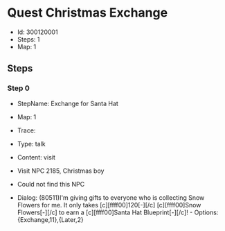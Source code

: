 # Quest Christmas Exchange

- Id: 300120001
- Steps: 1
- Map: 1

## Steps

### Step 0
- StepName:  Exchange for Santa Hat
- Map:  1
- Trace:  
- Type:  talk
- Content:  visit
- Visit NPC 2185, Christmas boy

- Could not find this NPC
- Dialog: (80511)I'm giving gifts to everyone who is collecting Snow Flowers for me. It only takes [c][ffff00]120[-][/c] [c][ffff00]Snow Flowers[-][/c] to earn a [c][ffff00]Santa Hat Blueprint[-][/c]! - Options: {Exchange,11},{Later,2}


